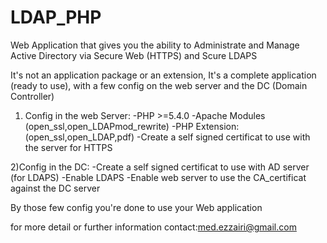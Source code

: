 # LDAP_PHP
Web Application that gives you the ability to Administrate and Manage Active Directory via Secure Web (HTTPS) and Scure LDAPS

It's not an application package or an extension, It's a complete application (ready to use), with a few config on the web server and the DC (Domain Controller)

1) Config in the web Server:
  -PHP >=5.4.0
  -Apache Modules (open_ssl,open_LDAPmod_rewrite)
  -PHP Extension: (open_ssl,open_LDAP,pdf)
  -Create a self signed certificat to use with the server for HTTPS
  
2)Config in the DC:
  -Create a self signed certificat to use with AD server (for LDAPS)
  -Enable LDAPS
  -Enable web server to use the CA_certificat against the DC server
  
By those few config you're done to use your Web application

for more detail or further information
contact:med.ezzairi@gmail.com
